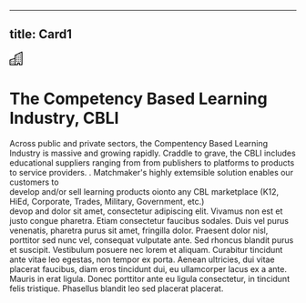 ---
title: Card1
----
<div class="icon text-primary-light mx-auto mb-4">
    <img width="24" height="24" src="/assets/img/icons/building.svg" />
</div>

# The Competency Based Learning Industry, CBLI

Across public and private sectors, the Compentency Based Learning Industry is massive and growing rapidly.  Craddle to grave, the CBLI includes educational suppliers ranging from from publishers to platforms to products to service providers.
. 
Matchmaker's highly extemsible solution enables our customers to <br/>develop and/or sell learning products oionto any CBL marketplace (K12, HiEd, Corporate, Trades, Military, Government, etc.) <br/>
devop and   dolor sit amet, consectetur adipiscing elit. Vivamus non est et justo congue pharetra. Etiam consectetur faucibus sodales. Duis vel purus venenatis, pharetra purus sit amet, fringilla dolor. Praesent dolor nisl, porttitor sed nunc vel, consequat vulputate ante. Sed rhoncus blandit purus et suscipit. Vestibulum posuere nec lorem et aliquam. Curabitur tincidunt ante vitae leo egestas, non tempor ex porta. Aenean ultricies, dui vitae placerat faucibus, diam eros tincidunt dui, eu ullamcorper lacus ex a ante. Mauris in erat ligula. Donec porttitor ante eu ligula consectetur, in tincidunt felis tristique. Phasellus blandit leo sed placerat placerat.